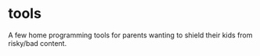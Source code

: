 # tools
A few home programming tools for parents wanting to shield their kids from risky/bad content. 
